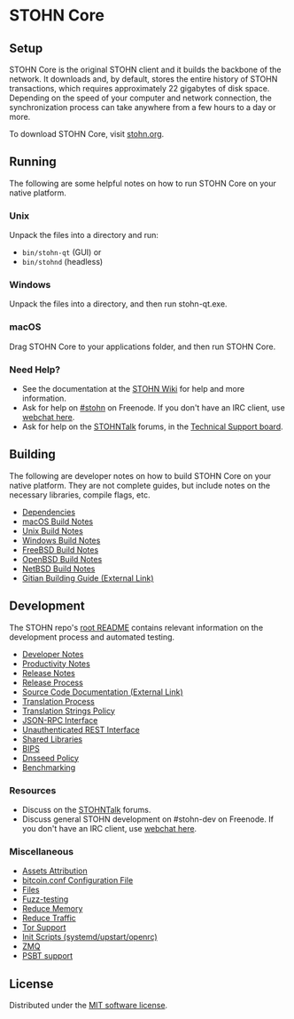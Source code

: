 STOHN Core
=============

Setup
---------------------
STOHN Core is the original STOHN client and it builds the backbone of the network. It downloads and, by default, stores the entire history of STOHN transactions, which requires approximately 22 gigabytes of disk space. Depending on the speed of your computer and network connection, the synchronization process can take anywhere from a few hours to a day or more.

To download STOHN Core, visit [stohn.org](https://stohncoin.org/).

Running
---------------------
The following are some helpful notes on how to run STOHN Core on your native platform.

### Unix

Unpack the files into a directory and run:

- `bin/stohn-qt` (GUI) or
- `bin/stohnd` (headless)

### Windows

Unpack the files into a directory, and then run stohn-qt.exe.

### macOS

Drag STOHN Core to your applications folder, and then run STOHN Core.

### Need Help?

* See the documentation at the [STOHN Wiki](https://stohn.info/) for help and more information.
* Ask for help on [#stohn](https://webchat.freenode.net/#stohn) on Freenode. If you don't have an IRC client, use [webchat here](https://webchat.freenode.net/#stohn).
* Ask for help on the [STOHNTalk](https://stohntalk.io/) forums, in the [Technical Support board](https://stohntalk.io/c/technical-support).

Building
---------------------
The following are developer notes on how to build STOHN Core on your native platform. They are not complete guides, but include notes on the necessary libraries, compile flags, etc.

- [Dependencies](dependencies.md)
- [macOS Build Notes](build-osx.md)
- [Unix Build Notes](build-unix.md)
- [Windows Build Notes](build-windows.md)
- [FreeBSD Build Notes](build-freebsd.md)
- [OpenBSD Build Notes](build-openbsd.md)
- [NetBSD Build Notes](build-netbsd.md)
- [Gitian Building Guide (External Link)](https://github.com/bitcoin-core/docs/blob/master/gitian-building.md)

Development
---------------------
The STOHN repo's [root README](/README.md) contains relevant information on the development process and automated testing.

- [Developer Notes](developer-notes.md)
- [Productivity Notes](productivity.md)
- [Release Notes](release-notes.md)
- [Release Process](release-process.md)
- [Source Code Documentation (External Link)](https://doxygen.bitcoincore.org/)
- [Translation Process](translation_process.md)
- [Translation Strings Policy](translation_strings_policy.md)
- [JSON-RPC Interface](JSON-RPC-interface.md)
- [Unauthenticated REST Interface](REST-interface.md)
- [Shared Libraries](shared-libraries.md)
- [BIPS](bips.md)
- [Dnsseed Policy](dnsseed-policy.md)
- [Benchmarking](benchmarking.md)

### Resources
* Discuss on the [STOHNTalk](https://stohntalk.io/) forums.
* Discuss general STOHN development on #stohn-dev on Freenode. If you don't have an IRC client, use [webchat here](https://webchat.freenode.net/#stohn-dev).

### Miscellaneous
- [Assets Attribution](assets-attribution.md)
- [bitcoin.conf Configuration File](bitcoin-conf.md)
- [Files](files.md)
- [Fuzz-testing](fuzzing.md)
- [Reduce Memory](reduce-memory.md)
- [Reduce Traffic](reduce-traffic.md)
- [Tor Support](tor.md)
- [Init Scripts (systemd/upstart/openrc)](init.md)
- [ZMQ](zmq.md)
- [PSBT support](psbt.md)

License
---------------------
Distributed under the [MIT software license](/COPYING).
